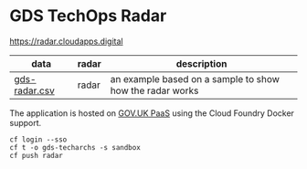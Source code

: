 # GDS TechOps Radar

https://radar.cloudapps.digital

| data | radar | description |
|------|-------|-------------|
| [gds-radar.csv](https://gist.githubusercontent.com/pauldougan/4514cda8655be3ad26d5b8cf511920cf/raw/bdd0d7cd6ac554ba19a64efbd67b12c11986c2cd/gds-radar.csv) | radar | an example based on a sample to show how the radar works |


The application is hosted on [GOV.UK PaaS](https://cloud.london.service.gov.uk) using the Cloud Foundry Docker support.

```
cf login --sso 
cf t -o gds-techarchs -s sandbox 
cf push radar
```
